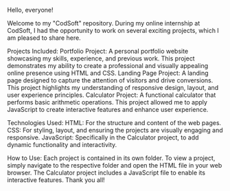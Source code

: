 Hello, everyone!

Welcome to my "CodSoft" repository. During my online internship at CodSoft, I had the opportunity to work on several exciting projects, which I am pleased to share here.

Projects Included:
Portfolio Project: A personal portfolio website showcasing my skills, experience, and previous work. This project demonstrates my ability to create a professional and visually appealing online presence using HTML and CSS.
Landing Page Project: A landing page designed to capture the attention of visitors and drive conversions. This project highlights my understanding of responsive design, layout, and user experience principles.
Calculator Project: A functional calculator that performs basic arithmetic operations. This project allowed me to apply JavaScript to create interactive features and enhance user experience.

Technologies Used:
HTML: For the structure and content of the web pages.
CSS: For styling, layout, and ensuring the projects are visually engaging and responsive.
JavaScript: Specifically in the Calculator project, to add dynamic functionality and interactivity.

How to Use:
Each project is contained in its own folder. To view a project, simply navigate to the respective folder and open the HTML file in your web browser.
The Calculator project includes a JavaScript file to enable its interactive features.
Thank you all!
